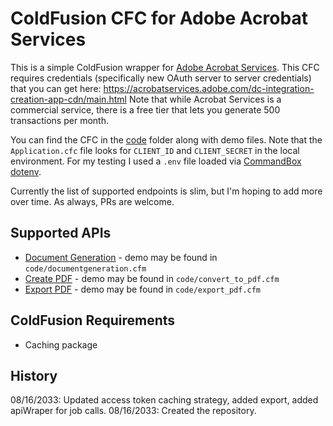 # ColdFusion CFC for Adobe Acrobat Services

This is a simple ColdFusion wrapper for [Adobe Acrobat Services](https://developer.adobe.com/document-services/homepage). This CFC requires credentials (specifically new OAuth server to server credentials) that you can get here: <https://acrobatservices.adobe.com/dc-integration-creation-app-cdn/main.html> Note that while Acrobat Services is a commercial service, there is a free tier that lets you generate 500 transactions per month.

You can find the CFC in the [code](/code) folder along with demo files. Note that the `Application.cfc` file looks for `CLIENT_ID` and `CLIENT_SECRET` in the local environment. For my testing I used a `.env` file loaded via [CommandBox dotenv](https://www.forgebox.io/view/commandbox-dotenv).

Currently the list of supported endpoints is slim, but I'm hoping to add more over time. As always, PRs are welcome.

## Supported APIs

* [Document Generation](https://developer.adobe.com/document-services/apis/doc-generation/) - demo may be found in `code/documentgeneration.cfm`
* [Create PDF](https://developer.adobe.com/document-services/docs/overview/pdf-services-api/howtos/create-pdf/) - demo may be found in `code/convert_to_pdf.cfm`
* [Export PDF](https://developer.adobe.com/document-services/docs/overview/pdf-services-api/howtos/export-pdf/) - demo may be found in `code/export_pdf.cfm`


## ColdFusion Requirements

* Caching package

## History

08/16/2033: Updated access token caching strategy, added export, added apiWraper for job calls.
08/16/2033: Created the repository.